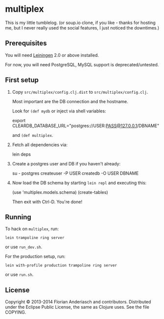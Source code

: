 # multiplex

This is my little tumblelog.
(or soup.io clone, if you like - thanks for hosting me,
but I never really used the social features, I just noticed the downtimes.)

## Prerequisites

You will need [Leiningen][1] 2.0 or above installed.

[1]: https://github.com/technomancy/leiningen

For now, you will need PostgreSQL, MySQL support is deprecated/untested.

## First setup

  1. Copy `src/multiplex/config.clj.dist` to `src/multiplex/config.clj`.

     Most important are the DB connection and the hostname.

     Look for `(def mydb` or inject via shell variables:

        export CLEARDB_DATABASE_URL="postgres://USER:PASS@127.0.0.1/DBNAME"

     and `(def multiplex`.

  2. Fetch all dependencies via:

        lein deps


  3. Create a postgres user and DB if you haven't already:

        su - postgres
        createuser -P USER
        createdb -O USER DBNAME

  4. Now load the DB schema by starting `lein repl` and executing this:

        (use 'multiplex.models.schema)
        (create-tables)

     Then exit with Ctrl-D. You're done!


## Running

To hack on `multiplex`, run:

    lein trampoline ring server

or use `run_dev.sh`.


For the production setup, run:

    lein with-profile production trampoline ring server

or use ```run.sh```.



## License

Copyright © 2013-2014 Florian Anderiasch and contributors.
Distributed under the Eclipse Public License, the same as Clojure uses.
See the file COPYING.
